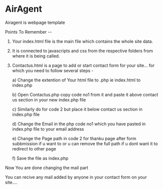 # AirAgent
Airagent is webpage template

Points To Remember --

1. Your index.html file is the main file which contains the whole site data.

2. It is connected to javascripts and css from the respective folders from where it is being called.

3. Contactus.html is a page to add or start contact form for your site... for which you need to follow several steps -

    a) Change the extention of Your html file to .php ie index.html to index.php

    b) Open Contactus.php copy code no1 from it and paste it above contact us section in your new index.php file
 
    c) Similarly do for code 2 but place it below contact us section in index.php file 
    
    d) Change the Email in the php code no1 which you have pasted in index.php file to your email address 

    e) Change the Page path in code 2 for thanku page after form subbmission if u want to or u can remove the full path if u dont want it to redirect to other page

    f)  Save the file as index.php 

Now You are done changing the mail part

You can recive any mail added by anyone in your contact form on your site....
